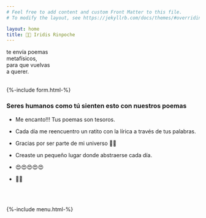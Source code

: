 ```yaml
---
# Feel free to add content and custom Front Matter to this file.
# To modify the layout, see https://jekyllrb.com/docs/themes/#overriding-theme-defaults

layout: home
title: 🌈💎 Iridis Rinpoche 
---
```


te envía poemas <br/>
metafísicos, <br/>
para que vuelvas <br/>
a querer. <br/>
<br/>


{%-include form.html-%}

### Seres humanos como tú sienten esto con nuestros poemas

- Me encanto!!! Tus poemas son tesoros.

- Cada día me reencuentro un ratito con la lírica a través de tus palabras.

- Gracias por ser parte de mi universo 💝💝

- Creaste un pequeño lugar donde abstraerse cada día.

- 😍😍😍😍😍

- 💯🧐

<br>
<br>

{%-include menu.html-%}
